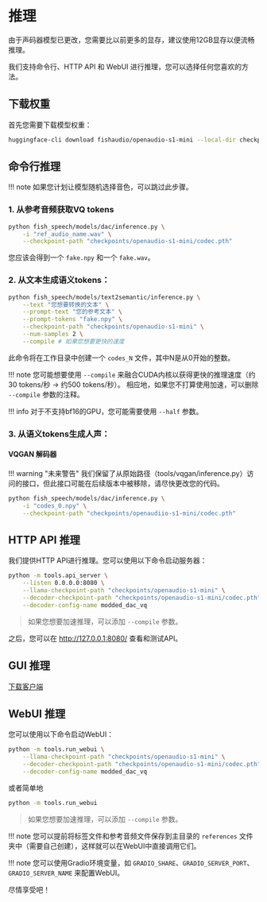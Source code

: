 # 推理

由于声码器模型已更改，您需要比以前更多的显存，建议使用12GB显存以便流畅推理。

我们支持命令行、HTTP API 和 WebUI 进行推理，您可以选择任何您喜欢的方法。

## 下载权重

首先您需要下载模型权重：

```bash
huggingface-cli download fishaudio/openaudio-s1-mini --local-dir checkpoints/openaudio-s1-mini
```

## 命令行推理

!!! note
    如果您计划让模型随机选择音色，可以跳过此步骤。

### 1. 从参考音频获取VQ tokens

```bash
python fish_speech/models/dac/inference.py \
    -i "ref_audio_name.wav" \
    --checkpoint-path "checkpoints/openaudio-s1-mini/codec.pth"
```

您应该会得到一个 `fake.npy` 和一个 `fake.wav`。

### 2. 从文本生成语义tokens：

```bash
python fish_speech/models/text2semantic/inference.py \
    --text "您想要转换的文本" \
    --prompt-text "您的参考文本" \
    --prompt-tokens "fake.npy" \
    --checkpoint-path "checkpoints/openaudio-s1-mini" \
    --num-samples 2 \
    --compile # 如果您想要更快的速度
```

此命令将在工作目录中创建一个 `codes_N` 文件，其中N是从0开始的整数。

!!! note
    您可能想要使用 `--compile` 来融合CUDA内核以获得更快的推理速度（约30 tokens/秒 -> 约500 tokens/秒）。
    相应地，如果您不打算使用加速，可以删除 `--compile` 参数的注释。

!!! info
    对于不支持bf16的GPU，您可能需要使用 `--half` 参数。

### 3. 从语义tokens生成人声：

#### VQGAN 解码器

!!! warning "未来警告"
    我们保留了从原始路径（tools/vqgan/inference.py）访问的接口，但此接口可能在后续版本中被移除，请尽快更改您的代码。

```bash
python fish_speech/models/dac/inference.py \
    -i "codes_0.npy" \
    --checkpoint-path "checkpoints/openaudiio-s1-mini/codec.pth"
```

## HTTP API 推理

我们提供HTTP API进行推理。您可以使用以下命令启动服务器：

```bash
python -m tools.api_server \
    --listen 0.0.0.0:8080 \
    --llama-checkpoint-path "checkpoints/openaudio-s1-mini" \
    --decoder-checkpoint-path "checkpoints/openaudio-s1-mini/codec.pth" \
    --decoder-config-name modded_dac_vq
```

> 如果您想要加速推理，可以添加 `--compile` 参数。

之后，您可以在 http://127.0.0.1:8080/ 查看和测试API。

## GUI 推理 
[下载客户端](https://github.com/AnyaCoder/fish-speech-gui/releases)

## WebUI 推理

您可以使用以下命令启动WebUI：

```bash
python -m tools.run_webui \
    --llama-checkpoint-path "checkpoints/openaudio-s1-mini" \
    --decoder-checkpoint-path "checkpoints/openaudio-s1-mini/codec.pth" \
    --decoder-config-name modded_dac_vq
```

或者简单地

```bash
python -m tools.run_webui
```
> 如果您想要加速推理，可以添加 `--compile` 参数。

!!! note
    您可以提前将标签文件和参考音频文件保存到主目录的 `references` 文件夹中（需要自己创建），这样就可以在WebUI中直接调用它们。

!!! note
    您可以使用Gradio环境变量，如 `GRADIO_SHARE`、`GRADIO_SERVER_PORT`、`GRADIO_SERVER_NAME` 来配置WebUI。

尽情享受吧！
